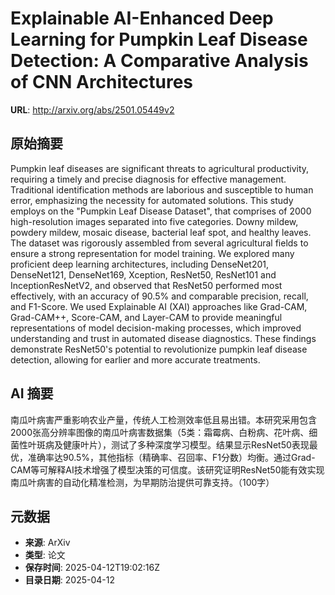 # Explainable AI-Enhanced Deep Learning for Pumpkin Leaf Disease Detection: A Comparative Analysis of CNN Architectures

**URL**: http://arxiv.org/abs/2501.05449v2

## 原始摘要

Pumpkin leaf diseases are significant threats to agricultural productivity,
requiring a timely and precise diagnosis for effective management. Traditional
identification methods are laborious and susceptible to human error,
emphasizing the necessity for automated solutions. This study employs on the
"Pumpkin Leaf Disease Dataset", that comprises of 2000 high-resolution images
separated into five categories. Downy mildew, powdery mildew, mosaic disease,
bacterial leaf spot, and healthy leaves. The dataset was rigorously assembled
from several agricultural fields to ensure a strong representation for model
training. We explored many proficient deep learning architectures, including
DenseNet201, DenseNet121, DenseNet169, Xception, ResNet50, ResNet101 and
InceptionResNetV2, and observed that ResNet50 performed most effectively, with
an accuracy of 90.5% and comparable precision, recall, and F1-Score. We used
Explainable AI (XAI) approaches like Grad-CAM, Grad-CAM++, Score-CAM, and
Layer-CAM to provide meaningful representations of model decision-making
processes, which improved understanding and trust in automated disease
diagnostics. These findings demonstrate ResNet50's potential to revolutionize
pumpkin leaf disease detection, allowing for earlier and more accurate
treatments.


## AI 摘要

南瓜叶病害严重影响农业产量，传统人工检测效率低且易出错。本研究采用包含2000张高分辨率图像的南瓜叶病害数据集（5类：霜霉病、白粉病、花叶病、细菌性叶斑病及健康叶片），测试了多种深度学习模型。结果显示ResNet50表现最优，准确率达90.5%，其他指标（精确率、召回率、F1分数）均衡。通过Grad-CAM等可解释AI技术增强了模型决策的可信度。该研究证明ResNet50能有效实现南瓜叶病害的自动化精准检测，为早期防治提供可靠支持。（100字）

## 元数据

- **来源**: ArXiv
- **类型**: 论文
- **保存时间**: 2025-04-12T19:02:16Z
- **目录日期**: 2025-04-12
